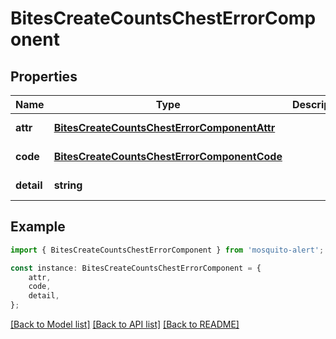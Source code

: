 # BitesCreateCountsChestErrorComponent


## Properties

Name | Type | Description | Notes
------------ | ------------- | ------------- | -------------
**attr** | [**BitesCreateCountsChestErrorComponentAttr**](BitesCreateCountsChestErrorComponentAttr.md) |  | [default to undefined]
**code** | [**BitesCreateCountsChestErrorComponentCode**](BitesCreateCountsChestErrorComponentCode.md) |  | [default to undefined]
**detail** | **string** |  | [default to undefined]

## Example

```typescript
import { BitesCreateCountsChestErrorComponent } from 'mosquito-alert';

const instance: BitesCreateCountsChestErrorComponent = {
    attr,
    code,
    detail,
};
```

[[Back to Model list]](../README.md#documentation-for-models) [[Back to API list]](../README.md#documentation-for-api-endpoints) [[Back to README]](../README.md)
